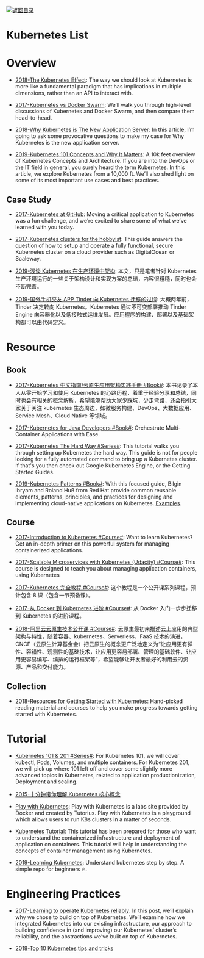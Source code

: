 [![返回目录](https://user-images.githubusercontent.com/5803001/38079637-ff0abcf0-3371-11e8-9b76-ad651620afc7.jpg)](https://github.com/wx-chevalier/Awesome-Lists)

# Kubernetes List

# Overview

- [2018-The Kubernetes Effect](https://www.infoq.com/articles/kubernetes-effect): The way we should look at Kubernetes is more like a fundamental paradigm that has implications in multiple dimensions, rather than an API to interact with.

- [2017-Kubernetes vs Docker Swarm](https://platform9.com/blog/kubernetes-docker-swarm-compared/): We’ll walk you through high-level discussions of Kubernetes and Docker Swarm, and then compare them head-to-head.

- [2018-Why Kubernetes is The New Application Server](https://hn.premii.com/#/article/17516706): In this article, I’m going to ask some provocative questions to make my case for Why Kubernetes is the new application server.

- [2019-Kubernetes 101 Concepts and Why It Matters](https://www.magalix.com/blog/kubernetes-101-concepts-and-why-it-matters): A 10k feet overview of Kubernetes Concepts and Architecture. If you are into the DevOps or the IT field in general, you surely heard the term Kubernetes. In this article, we explore Kubernetes from a 10,000 ft. We’ll also shed light on some of its most important use cases and best practices.

## Case Study

- [2017-Kubernetes at GitHub](https://githubengineering.com/kubernetes-at-github/): Moving a critical application to Kubernetes was a fun challenge, and we’re excited to share some of what we’ve learned with you today.

- [2017-Kubernetes clusters for the hobbyist](https://github.com/hobby-kube/guide#cluster-size): This guide answers the question of how to setup and operate a fully functional, secure Kubernetes cluster on a cloud provider such as DigitalOcean or Scaleway.

- [2019-浅谈 Kubernetes 在生产环境中架构](https://mp.weixin.qq.com/s/dbH3E51TKEqCgcFu-isbXQ): 本文，只是笔者针对 Kubernetes 生产环境运行的一些关于架构设计和实现方案的总结，内容很粗糙，同时也会不断完善。

- [2019-国外手机交友 APP Tinder 向 Kubernetes 迁移的过程](https://mp.weixin.qq.com/s/rTTeXk83nGdNcXQHzCjbVw): 大概两年前，Tinder 决定转向 Kubernetes。Kubernetes 通过不可变部署推动 Tinder Engine 向容器化以及低接触式运维发展。应用程序的构建、部署以及基础架构都可以由代码定义。

# Resource

## Book

- [2017-Kubernetes 中文指南/云原生应用架构实践手册 #Book#](https://jimmysong.io/kubernetes-handbook/): 本书记录了本人从零开始学习和使用 Kubernetes 的心路历程，着重于经验分享和总结，同时也会有相关的概念解析，希望能够帮助大家少踩坑，少走弯路，还会指引大家关于关注 kubernetes 生态周边，如微服务构建、DevOps、大数据应用、Service Mesh、Cloud Native 等领域。

- [2017-Kubernetes for Java Developers #Book#](https://www.oreilly.com/programming/free/files/kubernetes-for-java-developers.pdf): Orchestrate Multi-Container Applications with Ease.

- [2017-Kubernetes The Hard Way #Series#](https://github.com/kelseyhightower/kubernetes-the-hard-way): This tutorial walks you through setting up Kubernetes the hard way. This guide is not for people looking for a fully automated command to bring up a Kubernetes cluster. If that's you then check out Google Kubernetes Engine, or the Getting Started Guides.

- [2019-Kubernetes Patterns #Book#](https://www.oreilly.com/library/view/kubernetes-patterns/9781492050278/): With this focused guide, Bilgin Ibryam and Roland Huß from Red Hat provide common reusable elements, patterns, principles, and practices for designing and implementing cloud-native applications on Kubernetes. [Examples](https://github.com/k8spatterns/examples).

## Course

- [2017-Introduction to Kubernetes #Course#](https://www.edx.org/course/introduction-to-kubernetes): Want to learn Kubernetes? Get an in-depth primer on this powerful system for managing containerized applications.

- [2017-Scalable Microservices with Kubernetes (Udacity) #Course#](https://www.udacity.com/course/scalable-microservices-with-kubernetes--ud615): This course is designed to teach you about managing application containers, using Kubernetes

- [2017-Kubernetes 完全教程 #Course#](https://github.com/jolestar/kubernetes-complete-course): 这个教程是一个公开课系列课程，预计包含 8 课（包含一节预备课）。

- [2017-从 Docker 到 Kubernetes 进阶 #Course#](https://www.qikqiak.com/k8s-book/): 从 Docker 入门一步步迁移到 Kubernetes 的进阶课程。

- [2018-阿里云云原生技术公开课 #Course#](https://edu.aliyun.com/roadmap/cloudnative#course): 云原生最初来描述云上应用的典型架构与特性，随着容器、kubernetes、Serverless、FaaS 技术的演进，CNCF（云原生计算基金会）把云原生的概念更广泛地定义为“让应用更有弹性、容错性、观测性的基础技术，让应用更容易部署、管理的基础软件、让应用更容易编写、编排的运行框架等”，希望能够让开发者最好的利用云的资源、产品和交付能力。

## Collection

- [2018-Resources for Getting Started with Kubernetes](https://vsupalov.com/getting-started-with-kubernetes/): Hand-picked reading material and courses to help you make progress towards getting started with Kubernetes.

# Tutorial

- [Kubernetes 101 & 201 #Series#](https://kubernetes.io/docs/tutorials/k8s101/): For Kubernetes 101, we will cover kubectl, Pods, Volumes, and multiple containers. For Kubernetes 201, we will pick up where 101 left off and cover some slightly more advanced topics in Kubernetes, related to application productionization, Deployment and scaling.

- [2015-十分钟带你理解 Kubernetes 核心概念](http://www.dockone.io/article/932)

- [Play with Kubernetes](https://labs.play-with-k8s.com/): Play with Kubernetes is a labs site provided by Docker and created by Tutorius. Play with Kubernetes is a playground which allows users to run K8s clusters in a matter of seconds.

- [Kubernetes Tutorial](https://www.tutorialspoint.com/kubernetes/index.htm): This tutorial has been prepared for those who want to understand the containerized infrastructure and deployment of application on containers. This tutorial will help in understanding the concepts of container management using Kubernetes.

- [2019-Learning Kubernetes](https://github.com/knrt10/kubernetes-basicLearning): Understand kubernetes step by step. A simple repo for beginners 🔥.

# Engineering Practices

- [2017-Learning to operate Kubernetes reliably](https://stripe.com/blog/operating-kubernetes): In this post, we’ll explain why we chose to build on top of Kubernetes. We’ll examine how we integrated Kubernetes into our existing infrastructure, our approach to building confidence in (and improving) our Kubernetes’ cluster’s reliability, and the abstractions we’ve built on top of Kubernetes.

- [2018-Top 10 Kubernetes tips and tricks](https://hackernoon.com/top-10-kubernetes-tips-and-tricks-27528c2d0222?source=linkShare-fe48c4221a4c-1516862034)
